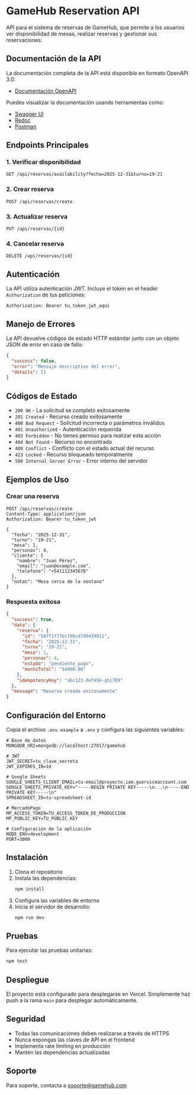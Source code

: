 # GameHub Reservation API

API para el sistema de reservas de GameHub, que permite a los usuarios ver disponibilidad de mesas, realizar reservas y gestionar sus reservaciones.

## Documentación de la API

La documentación completa de la API está disponible en formato OpenAPI 3.0:
- [Documentación OpenAPI](./src/docs/openapi.json)

Puedes visualizar la documentación usando herramientas como:
- [Swagger UI](https://swagger.io/tools/swagger-ui/)
- [Redoc](https://github.com/Redocly/redoc)
- [Postman](https://www.postman.com/)

## Endpoints Principales

### 1. Verificar disponibilidad
```
GET /api/reservas/availability?fecha=2025-12-31&turno=19-21
```

### 2. Crear reserva
```
POST /api/reservas/create
```

### 3. Actualizar reserva
```
PUT /api/reservas/{id}
```

### 4. Cancelar reserva
```
DELETE /api/reservas/{id}
```

## Autenticación

La API utiliza autenticación JWT. Incluye el token en el header `Authorization` de tus peticiones:

```
Authorization: Bearer tu_token_jwt_aquí
```

## Manejo de Errores

La API devuelve códigos de estado HTTP estándar junto con un objeto JSON de error en caso de fallo:

```json
{
  "success": false,
  "error": "Mensaje descriptivo del error",
  "details": []
}
```

## Códigos de Estado

- `200 OK` - La solicitud se completó exitosamente
- `201 Created` - Recurso creado exitosamente
- `400 Bad Request` - Solicitud incorrecta o parámetros inválidos
- `401 Unauthorized` - Autenticación requerida
- `403 Forbidden` - No tienes permiso para realizar esta acción
- `404 Not Found` - Recurso no encontrado
- `409 Conflict` - Conflicto con el estado actual del recurso
- `423 Locked` - Recurso bloqueado temporalmente
- `500 Internal Server Error` - Error interno del servidor

## Ejemplos de Uso

### Crear una reserva

```http
POST /api/reservas/create
Content-Type: application/json
Authorization: Bearer tu_token_jwt

{
  "fecha": "2025-12-31",
  "turno": "19-21",
  "mesa": 1,
  "personas": 4,
  "cliente": {
    "nombre": "Juan Pérez",
    "email": "juan@example.com",
    "telefono": "+541112345678"
  },
  "notas": "Mesa cerca de la ventana"
}
```

### Respuesta exitosa

```json
{
  "success": true,
  "data": {
    "reserva": {
      "id": "507f1f77bcf86cd799439011",
      "fecha": "2025-12-31",
      "turno": "19-21",
      "mesa": 1,
      "personas": 4,
      "estado": "pendiente_pago",
      "montoTotal": "$4000.00"
    },
    "idempotencyKey": "abc123-def456-ghi789"
  },
  "message": "Reserva creada exitosamente"
}
```

## Configuración del Entorno

Copia el archivo `.env.example` a `.env` y configura las siguientes variables:

```
# Base de datos
MONGODB_URI=mongodb://localhost:27017/gamehub

# JWT
JWT_SECRET=tu_clave_secreta
JWT_EXPIRES_IN=1d

# Google Sheets
GOOGLE_SHEETS_CLIENT_EMAIL=tu-email@proyecto.iam.gserviceaccount.com
GOOGLE_SHEETS_PRIVATE_KEY="-----BEGIN PRIVATE KEY-----\n...\n-----END PRIVATE KEY-----\n"
SPREADSHEET_ID=tu-spreadsheet-id

# MercadoPago
MP_ACCESS_TOKEN=TU_ACCESS_TOKEN_DE_PRODUCCION
MP_PUBLIC_KEY=TU_PUBLIC_KEY

# Configuración de la aplicación
NODE_ENV=development
PORT=3000
```

## Instalación

1. Clona el repositorio
2. Instala las dependencias:
   ```bash
   npm install
   ```
3. Configura las variables de entorno
4. Inicia el servidor de desarrollo:
   ```bash
   npm run dev
   ```

## Pruebas

Para ejecutar las pruebas unitarias:

```bash
npm test
```

## Despliegue

El proyecto está configurado para desplegarse en Vercel. Simplemente haz push a la rama `main` para desplegar automáticamente.

## Seguridad

- Todas las comunicaciones deben realizarse a través de HTTPS
- Nunca expongas las claves de API en el frontend
- Implementa rate limiting en producción
- Mantén las dependencias actualizadas

## Soporte

Para soporte, contacta a soporte@gamehub.com
